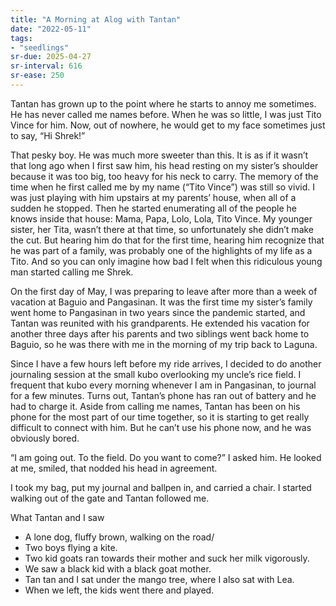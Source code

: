 ```yaml
---
title: "A Morning at Alog with Tantan"
date: "2022-05-11"
tags:
- "seedlings"
sr-due: 2025-04-27
sr-interval: 616
sr-ease: 250
---
```


Tantan has grown up to the point where he starts to annoy me sometimes. He has never called me names before. When he was so little, I was just Tito Vince for him. Now, out of nowhere, he would get to my face sometimes just to say, “Hi Shrek!”

That pesky boy. He was much more sweeter than this. It is as if it wasn’t that long ago when I first saw him, his head resting on my sister’s shoulder because it was too big, too heavy for his neck to carry. The memory of the time when he first called me by my name (“Tito Vince”) was still so vivid. I was just playing with him upstairs at my parents’ house, when all of a sudden he stopped. Then he started enumerating all of the people he knows inside that house: Mama, Papa, Lolo, Lola, Tito Vince. My younger sister, her Tita, wasn’t there at that time, so unfortunately she didn’t make the cut. But hearing him do that for the first time, hearing him recognize that he was part of a family, was probably one of the highlights of my life as a Tito. And so you can only imagine how bad I felt when this ridiculous young man started calling me Shrek.

On the first day of May, I was preparing to leave after more than a week of vacation at Baguio and Pangasinan. It was the first time my sister’s family went home to Pangasinan in two years since the pandemic started, and Tantan was reunited with his grandparents. He extended his vacation for another three days after his parents and two siblings went back home to Baguio, so he was there with me in the morning of my trip back to Laguna.

Since I have a few hours left before my ride arrives, I decided to do another journaling session at the small kubo overlooking my uncle’s rice field. I frequent that kubo every morning whenever I am in Pangasinan, to journal for a few minutes. Turns out, Tantan’s phone has ran out of battery and he had to charge it. Aside from calling me names, Tantan has been on his phone for the most part of our time together, so it is starting to get really difficult to connect with him. But he can’t use his phone now, and he was obviously bored.

“I am going out. To the field. Do you want to come?” I asked him. He looked at me, smiled, that nodded his head in agreement.

I took my bag, put my journal and ballpen in, and carried a chair. I started walking out of the gate and Tantan followed me.

What Tantan and I saw
- A lone dog, fluffy brown, walking on the road/
- Two boys flying a kite.
- Two kid goats ran towards their mother and suck her milk vigorously.
- We saw a black kid with a black goat mother.
- Tan tan and I sat under the mango tree, where I also sat with Lea.
- When we left, the kids went there and played.